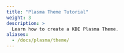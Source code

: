 ```yaml
---
title: "Plasma Theme Tutorial"
weight: 3
description: >
  Learn how to create a KDE Plasma Theme.
aliases:
  - /docs/plasma/theme/
---
```

